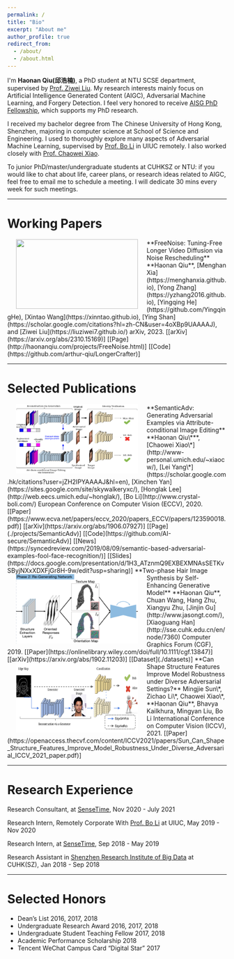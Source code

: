 ```yaml
---
permalink: /
title: "Bio"
excerpt: "About me"
author_profile: true
redirect_from: 
  - /about/
  - /about.html
---
```


I'm **Haonan Qiu(邱浩楠)**, a PhD student at NTU SCSE department, supervised by [Prof. Ziwei Liu](https://liuziwei7.github.io/). My research interests mainly focus on Artificial Intelligence Generated Content (AIGC), Adversarial Machine Learning, and Forgery Detection. I feel very honored to receive [AISG PhD Fellowship](https://aisingapore.org/research/phd-fellowship-programme/), which supports my PhD research. 

I received my bachelor degree from The Chinese University of Hong Kong, Shenzhen, majoring in computer science at School of Science and Engineering. I used to thoroughly explore many aspects of Adversarial Machine Learning, supervised by [Prof. Bo Li](http://www.crystal-boli.com/) in UIUC remotely. I also worked closely with [Prof. Chaowei Xiao](http://www-personal.umich.edu/~xiaocw/). 

To junior PhD/master/undergraduate students at CUHKSZ or NTU: if you would like to chat about life, career plans, or research ideas related to AIGC, feel free to email me to schedule a meeting. I will dedicate 30 mins every week for such meetings. 


---

# Working Papers 

<img src='./files/freenoise.gif' style='float:left;width:280px;height:160px;margin-left:20px;margin-right:20px'/>
**FreeNoise: Tuning-Free Longer Video Diffusion via Noise Rescheduling**  
**Haonan Qiu**, [Menghan Xia](https://menghanxia.github.io), [Yong Zhang](https://yzhang2016.github.io), [Yingqing He](https://github.com/YingqingHe), [Xintao Wang](https://xinntao.github.io), [Ying Shan](https://scholar.google.com/citations?hl=zh-CN&user=4oXBp9UAAAAJ), and [Ziwei Liu](https://liuziwei7.github.io/)
arXiv, 2023.
[[arXiv](https://arxiv.org/abs/2310.15169)] [[Page](http://haonanqiu.com/projects/FreeNoise.html)] [[Code](https://github.com/arthur-qiu/LongerCrafter)]

---

# Selected Publications

<img src='./files/semanticadv.png' style='float:left;width:280px;height:160px;margin-left:20px;margin-right:20px'/>
**SemanticAdv: Generating Adversarial Examples via Attribute-conditional Image Editing**  
**Haonan Qiu\***, [Chaowei Xiao\*](http://www-personal.umich.edu/~xiaocw/), [Lei Yang\*](https://scholar.google.com.hk/citations?user=jZH2IPYAAAAJ&hl=en), [Xinchen Yan](https://sites.google.com/site/skywalkeryxc/), [Honglak Lee](http://web.eecs.umich.edu/~honglak/), [Bo Li](http://www.crystal-boli.com/)  
European Conference on Computer Vision (ECCV), 2020. 
[[Paper](https://www.ecva.net/papers/eccv_2020/papers_ECCV/papers/123590018.pdf)] [[arXiv](https://arxiv.org/abs/1906.07927)] [[Page](./projects/SemanticAdv)] [[Code](https://github.com/AI-secure/SemanticAdv)] [[News](https://syncedreview.com/2019/08/09/semantic-based-adversarial-examples-fool-face-recognition/)] [[Slides](https://docs.google.com/presentation/d/1H3_ATznmQ9EXBEXMNAsSETKvSByjNXxXDXFjGr8H-9w/edit?usp=sharing)] 

<img src='./files/hairgan.png' style='float:left;width:280px;height:160px;margin-left:20px;margin-right:20px'/>
**Two-phase Hair Image Synthesis by Self-Enhancing Generative Model**  
**Haonan Qiu**, Chuan Wang, Hang Zhu, Xiangyu Zhu, [Jinjin Gu](http://www.jasongt.com/), [Xiaoguang Han](http://sse.cuhk.edu.cn/en/node/7360)  
Computer Graphics Forum (CGF), 2019.
[[Paper](https://onlinelibrary.wiley.com/doi/full/10.1111/cgf.13847)] [[arXiv](https://arxiv.org/abs/1902.11203)] [[Dataset](./datasets)]

<img src='./files/edgerob.png' style='float:left;width:280px;height:160px;margin-left:20px;margin-right:20px'/>
**Can Shape Structure Features Improve Model Robustness under Diverse Adversarial Settings?**  
Mingjie Sun\*, Zichao Li\*, Chaowei Xiao\*, **Haonan Qiu**, Bhavya Kailkhura, Mingyan Liu, Bo Li  
International Conference on Computer Vision (ICCV), 2021.
[[Paper](https://openaccess.thecvf.com/content/ICCV2021/papers/Sun_Can_Shape_Structure_Features_Improve_Model_Robustness_Under_Diverse_Adversarial_ICCV_2021_paper.pdf)]

---

# Research Experience

Research Consultant, at [SenseTime](https://www.sensetime.com/),  Nov 2020 - July 2021

Research Intern, Remotely Corporate With [Prof. Bo Li](http://www.crystal-boli.com/) at UIUC,  May 2019 - Nov 2020

Research Intern, at [SenseTime](https://www.sensetime.com/),  Sep 2018 - May 2019 

Research Assistant in [Shenzhen Research Institute of Big Data](http://www.sribd.cn/index.php/en/) at CUHK(SZ),  Jan 2018 - Sep 2018

---

# Selected Honors

* Dean’s List  2016, 2017, 2018
* Undergraduate Research Award  2016, 2017, 2018
* Undergraduate Student Teaching Fellow  2017, 2018
* Academic Performance Scholarship  2018
* Tencent WeChat Campus Card “Digital Star”  2017

<!--
---
# CV
<iframe id='cv' src="https://docs.google.com/gview?url=http://arthur-qiu.github.io/files/cv_haonan.pdf&embedded=true" style="width:800px; height:1200px;" frameborder="0"></iframe>
-->
